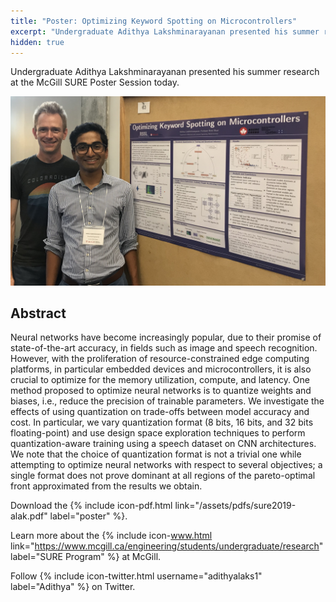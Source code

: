 ```yaml
---
title: "Poster: Optimizing Keyword Spotting on Microcontrollers"
excerpt: "Undergraduate Adithya Lakshminarayanan presented his summer research at the SURE Poster Session today. It explores the different trade-offs inherent in quantizing models for keyword spotting. FP is best for top accuracy, but 8- and 16-bit models each strike interesting trade-offs under tighter constraints."
hidden: true
---
```


Undergraduate Adithya Lakshminarayanan presented his summer research at the McGill SURE Poster Session today.

![Professor Meyer and Adithya Lakshminarayanan with their SURE 2019 poster.](/assets/pictures/sure2019.jpg)

## Abstract

Neural networks have become increasingly popular, due to their promise of state-of-the-art accuracy, in fields such as image and speech recognition. 
However, with the proliferation of resource-constrained edge computing platforms, in particular embedded devices and microcontrollers, it is also crucial to optimize for the memory utilization, compute, and latency. 
One method proposed to optimize neural networks is to quantize weights and biases, i.e., reduce the precision of trainable parameters. 
We investigate the effects of using quantization on trade-offs between model accuracy and cost. 
In particular, we vary quantization format (8 bits, 16 bits, and 32 bits floating-point) and use design space exploration techniques to perform quantization-aware training using a speech dataset on CNN architectures. 
We note that the choice of quantization format is not a trivial one while attempting to optimize neural networks with respect to several objectives; 
a single format does not prove dominant at all regions of the pareto-optimal front approximated from the results we obtain. 

Download the {% include icon-pdf.html link="/assets/pdfs/sure2019-alak.pdf" label="poster" %}.

Learn more about the {% include icon-www.html link="https://www.mcgill.ca/engineering/students/undergraduate/research" label="SURE Program" %} at McGill.

Follow {% include icon-twitter.html username="adithyalaks1" label="Adithya" %} on Twitter.
